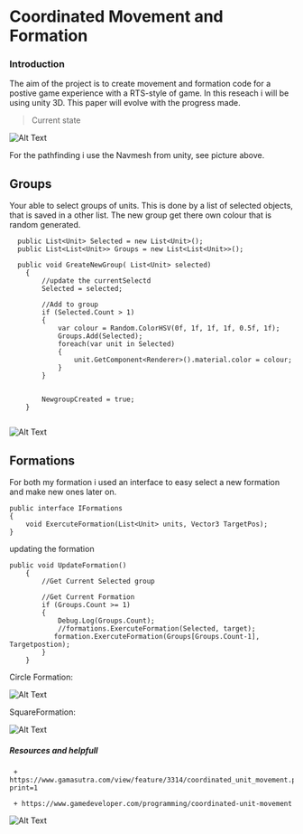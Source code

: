 # Coordinated Movement and Formation

### Introduction

The aim of the project is to create movement and formation code for a postive game experience with a RTS-style of game.
In this reseach i will be using unity 3D. This paper will evolve with the progress made.

> Current state

![Alt Text](https://media.giphy.com/media/U7b3FguUXQuHHfqQh1/giphy.gif)

For the pathfinding i use the Navmesh from unity, see picture above.


## Groups
Your able to select groups of units. This is done by a list of selected objects, that is saved in a other list.
The new group get there own colour that is random generated.

```
  public List<Unit> Selected = new List<Unit>();
  public List<List<Unit>> Groups = new List<List<Unit>>();
  
  public void GreateNewGroup( List<Unit> selected)
    {
        //update the currentSelectd
        Selected = selected;

        //Add to group
        if (Selected.Count > 1)
        {
            var colour = Random.ColorHSV(0f, 1f, 1f, 1f, 0.5f, 1f);
            Groups.Add(Selected);
            foreach(var unit in Selected)
            {
                unit.GetComponent<Renderer>().material.color = colour;
            }
        }
            

        NewgroupCreated = true;
    }
  
```


![Alt Text](https://media.giphy.com/media/S1SN9WjyNm0j4MPdyO/giphy.gif)

## Formations

For both my formation i used an interface to easy select a new formation and make new ones later on.

```
public interface IFormations
{
    void ExercuteFormation(List<Unit> units, Vector3 TargetPos);
}

```
updating the formation
```
public void UpdateFormation()
    {
        //Get Current Selected group

        //Get Current Formation
        if (Groups.Count >= 1)
        {
            Debug.Log(Groups.Count);
            //formations.ExercuteFormation(Selected, target);
           formation.ExercuteFormation(Groups[Groups.Count-1], Targetpostion);
        } 
    }
```

Circle Formation:

![Alt Text](https://media.giphy.com/media/WKmtleUsDExaYKqSkW/giphy.gif)

SquareFormation:

![Alt Text](https://media.giphy.com/media/FLmO4QkH9u7yxWAQ7V/giphy.gif)






##### Resources and helpfull
```
 + https://www.gamasutra.com/view/feature/3314/coordinated_unit_movement.php?print=1
 
 + https://www.gamedeveloper.com/programming/coordinated-unit-movement

```

![Alt Text](https://media.giphy.com/media/4grrK5QCd7ewawvw8k/giphy.gif)
